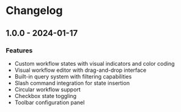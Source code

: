 # Changelog

## 1.0.0 - 2024-01-17

### Features
- Custom workflow states with visual indicators and color coding
- Visual workflow editor with drag-and-drop interface
- Built-in query system with filtering capabilities
- Slash command integration for state insertion
- Circular workflow support
- Checkbox state toggling
- Toolbar configuration panel
